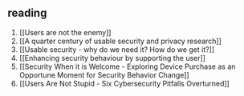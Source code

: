 ## reading
1. [[Users are not the enemy]]
2. [[A quarter century of usable security and privacy research]]
3. [[Usable security - why do we need it? How do we get it?]]
4. [[Enhancing security behaviour by supporting the user]]
5. [[Security When it is Welcome - Exploring Device Purchase as an Opportune Moment for Security Behavior Change]]
6. [[Users Are Not Stupid - Six Cybersecurity Pitfalls Overturned]]